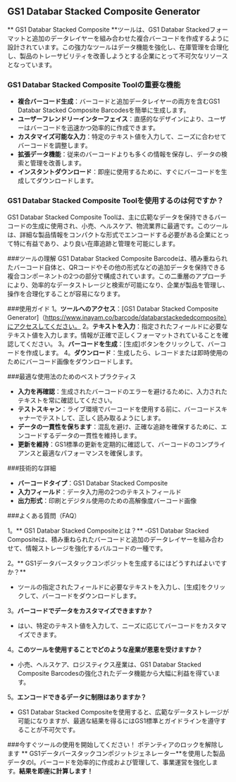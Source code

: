 ## GS1 Databar Stacked Composite Generator

** GS1 Databar Stacked Composite **ツールは、GS1 Databar Stackedフォーマットと追加のデータレイヤーを組み合わせた複合バーコードを作成するように設計されています。この強力なツールはデータ機能を強化し、在庫管理を合理化し、製品のトレーサビリティを改善しようとする企業にとって不可欠なリソースとなっています。

### GS1 Databar Stacked Composite Toolの重要な機能
-  **複合バーコード生成**：バーコードと追加データレイヤーの両方を含むGS1 Databar Stacked Composite Barcodesを簡単に生成します。
-  **ユーザーフレンドリーインターフェイス**：直感的なデザインにより、ユーザーはバーコードを迅速かつ効率的に作成できます。
-  **カスタマイズ可能な入力**：特定のテキスト値を入力して、ニーズに合わせてバーコードを調整します。
-  **拡張データ機能**：従来のバーコードよりも多くの情報を保存し、データの検索と管理を改善します。
-  **インスタントダウンロード**：即座に使用するために、すぐにバーコードを生成してダウンロードします。

### GS1 Databar Stacked Composite Toolを使用するのは何ですか？
GS1 Databar Stacked Composite Toolは、主に広範なデータを保持できるバーコードの生成に使用され、小売、ヘルスケア、物流業界に最適です。このツールは、詳細な製品情報をコンパクトな形式でエンコードする必要がある企業にとって特に有益であり、より良い在庫追跡と管理を可能にします。

###ツールの理解
GS1 Databar Stacked Composite Barcodeは、積み重ねられたバーコード自体と、QRコードやその他の形式などの追加データを保持できる複合コンポーネントの2つの部分で構成されています。この二重層のアプローチにより、効率的なデータストレージと検索が可能になり、企業が製品を管理し、操作を合理化することが容易になります。

###使用ガイド
1。**ツールへのアクセス**：[GS1 Databar Stacked Composite Generator]（https://www.inayam.co/barcode/databarstackededcomposite）にアクセスしてください。
2。**テキストを入力**：指定されたフィールドに必要なテキスト値を入力します。情報が正確で正しくフォーマットされていることを確認してください。
3。**バーコードを生成**：[生成]ボタンをクリックして、バーコードを作成します。
4。**ダウンロード**：生成したら、レコードまたは即時使用のためにバーコード画像をダウンロードします。

###最適な使用法のためのベストプラクティス
-  **入力を再確認**：生成されたバーコードのエラーを避けるために、入力されたテキストを常に確認してください。
-  **テストスキャン**：ライブ環境でバーコードを使用する前に、バーコードスキャナーでテストして、正しく読み取るようにします。
-  **データの一貫性を保ちます**：混乱を避け、正確な追跡を確保するために、エンコードするデータの一貫性を維持します。
-  **更新を維持**：GS1標準の更新を定期的に確認して、バーコードのコンプライアンスと最適なパフォーマンスを確保します。

###技術的な詳細
-  **バーコードタイプ**：GS1 Databar Stacked Composite
-  **入力フィールド**：データ入力用の2つのテキストフィールド
-  **出力形式**：印刷とデジタル使用のための高解像度バーコード画像

###よくある質問（FAQ）

1。** GS1 Databar Stacked Compositeとは？**
-GS1 Databar Stacked Compositeは、積み重ねられたバーコードと追加のデータレイヤーを組み合わせて、情報ストレージを強化するバルコードの一種です。

2。** GS1データバースタックコンポジットを生成するにはどうすればよいですか？**
- ツールの指定されたフィールドに必要なテキストを入力し、[生成]をクリックして、バーコードをダウンロードします。

3。**バーコードでデータをカスタマイズできますか？**
- はい、特定のテキスト値を入力して、ニーズに応じてバーコードをカスタマイズできます。

4。**このツールを使用することでどのような産業が恩恵を受けますか？**
- 小売、ヘルスケア、ロジスティクス産業は、GS1 Databar Stacked Composite Barcodesの強化されたデータ機能から大幅に利益を得ています。

5。**エンコードできるデータに制限はありますか？**
-  GS1 Databar Stacked Compositeを使用すると、広範なデータストレージが可能になりますが、最適な結果を得るにはGS1標準とガイドラインを遵守することが不可欠です。

###今すぐツールの使用を開始してください！
ポテンティアのロックを解除します ** GS1データバースタックコンポジットジェネレーター**を使用した製品データのl。バーコードを効率的に作成および管理して、事業運営を強化します。**結果を即座に計算します！**